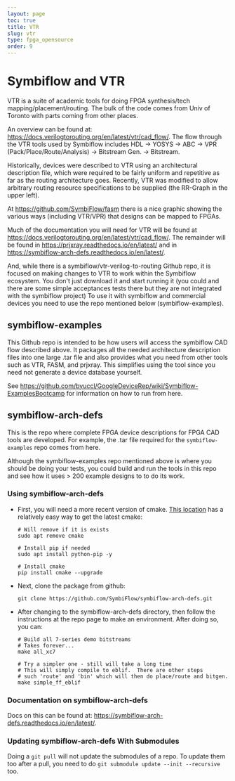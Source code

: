 ```yaml
---
layout: page
toc: true
title: VTR
slug: vtr
type: fpga_opensource
order: 9
---
```


# Symbiflow and VTR
VTR is a suite of academic tools for doing FPGA synthesis/tech mapping/placement/routing.  The bulk of the code comes from Univ of Toronto with parts coming from other places.

An overview can be found at: https://docs.verilogtorouting.org/en/latest/vtr/cad_flow/.  The flow through the VTR tools used by  Symbiflow includes HDL -> YOSYS -> ABC -> VPR (Pack/Place/Route/Analysis) -> Bitstream Gen. -> Bitstream.

Historically, devices were described to VTR using an architectural description file, which were required to be fairly uniform and repetitive as far as the routing architecture goes.  Recently, VTR was modified to allow arbitrary routing resource specifications to be supplied (the RR-Graph in the upper left).

At https://github.com/SymbiFlow/fasm there is a nice graphic showing the various ways (including VTR/VPR) that designs can be mapped to FPGAs.

Much of the documentation you will need for VTR will be found at https://docs.verilogtorouting.org/en/latest/vtr/cad_flow/.  The remainder will be found in https://prjxray.readthedocs.io/en/latest/ and in https://symbiflow-arch-defs.readthedocs.io/en/latest/.

And, while there is a symbiflow/vtr-verilog-to-routing Github repo, it is focused on making changes to VTR to work within the Symbiflow ecosystem.  You don't just download it and start running it (you could and there are some simple acceptances tests there but they are not integrated with the symbiflow project)  To use it with symbiflow and commercial devices you need to use the repo mentioned below (symbiflow-examples).

## symbiflow-examples
This Github repo is intended to be how users will access the symbiflow CAD flow described above.  It packages all the needed architecture description files into one large .tar file and also provides what you need from other tools such as VTR, FASM, and prjxray.  This simplifies using the tool since you need not generate a device database yourself.

See https://github.com/byuccl/GoogleDeviceRep/wiki/Symbiflow-ExamplesBootcamp for information on how to run from here.

## symbiflow-arch-defs
This is the repo where complete FPGA device descriptions for FPGA CAD tools are developed.  For example, the .tar file required for the `symbiflow-examples` repo comes from here.  

Although the symbiflow-examples repo mentioned above is where you should be doing your tests, you could build and run the tools in this repo and see how it uses > 200 example designs to to do its work.

### Using symbiflow-arch-defs
* First, you will need a more recent version of cmake.  [This location](https://stackoverflow.com/questions/49859457/how-to-reinstall-the-latest-cmake-version) has a relatively easy way to get the latest cmake:
   ```
   # Will remove if it is exists
   sudo apt remove cmake

   # Install pip if needed
   sudo apt install python-pip -y

   # Install cmake
   pip install cmake --upgrade
   ```
* Next, clone the package from github:

   ```git clone https://github.com/SymbiFlow/symbiflow-arch-defs.git```

* After changing to the symbiflow-arch-defs directory, then follow the instructions at the repo page to make an environment.  After doing so, you can:
   ```
   # Build all 7-series demo bitstreams 
   # Takes forever...
   make all_xc7

   # Try a simpler one - still will take a long time
   # This will simply compile to eblif.  There are other steps
   # such 'route' and 'bin' which will then do place/route and bitgen.
   make simple_ff_eblif
   ```

### Documentation on symbiflow-arch-defs
Docs on this can be found at: https://symbiflow-arch-defs.readthedocs.io/en/latest/.

### Updating symbiflow-arch-defs With Submodules
Doing a ``git pull`` will not update the submodules of a repo.  To update them too after a pull, you need to do ``git submodule update --init --recursive`` too.

